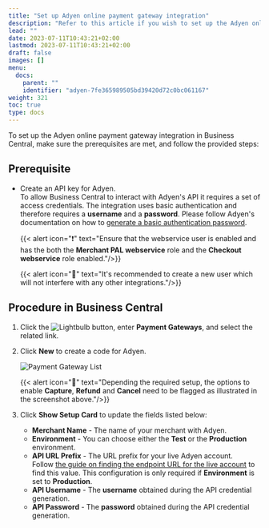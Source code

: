 ```yaml
---
title: "Set up Adyen online payment gateway integration"
description: "Refer to this article if you wish to set up the Adyen online payment gateway integration in Business Central."
lead: ""
date: 2023-07-11T10:43:21+02:00
lastmod: 2023-07-11T10:43:21+02:00
draft: false
images: []
menu:
  docs:
    parent: ""
    identifier: "adyen-7fe365989505bd39420d72c0bc061167"
weight: 321
toc: true
type: docs
---
```


To set up the Adyen online payment gateway integration in Business Central, make sure the prerequisites are met, and follow the provided steps:

## Prerequisite

- Create an API key for Adyen.     
     To allow Business Central to interact with Adyen's API it requires a set of access credentials. The integration uses basic authentication
    and therefore requires a **username** and a **password**. Please follow Adyen's documentation on how to [<ins>generate a basic authentication password<ins>](https://docs.adyen.com/development-resources/api-credentials#basic-authentication).

    {{< alert icon="❗" text="Ensure that the webservice user is enabled and has the both the <b>Merchant PAL webservice</b> role and the <b>Checkout webservice</b> role enabled."/>}}

    {{< alert icon="📝" text="It's recommended to create a new user which will not interfere with any other integrations."/>}}

## Procedure in Business Central

1.	Click the ![Lightbulb](Lightbulb_icon.PNG) button, enter **Payment Gateways**, and select the related link.

2. Click **New** to create a code for Adyen.      

   ![Payment Gateway List](bambora_integration_list.PNG)   

    {{< alert icon="📝" text="Depending the required setup, the options to enable <b>Capture</b>, <b>Refund</b> and <b>Cancel</b> need to be flagged as illustrated in the screenshot above."/>}}

3.	Click **Show Setup Card** to update the fields listed below:

    - **Merchant Name** - The name of your merchant with Adyen.
    - **Environment** - You can choose either  the **Test** or the **Production** environment.   
    - **API URL Prefix** - The URL prefix for your live Adyen account.     
        Follow [<ins>the guide on finding the endpoint URL for the live account<ins>](https://help.adyen.com/knowledge/ecommerce-integrations/integrations-basics/how-can-i-find-the-endpoint-url-for-my-live-account) to find this value. This configuration is only required if **Environment** is set to **Production**.
    - **API Username** - The **username** obtained during the API credential generation.
    - **API Password** - The **password** obtained during the API credential generation.
